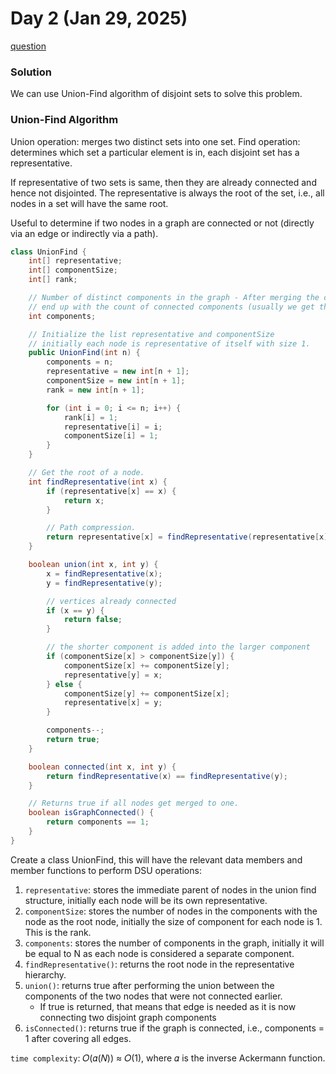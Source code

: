 # Day 2 (Jan 29, 2025)

[question](https://leetcode.com/problems/redundant-connection/)

### Solution
We can use Union-Find algorithm of disjoint sets to solve this problem.

### Union-Find Algorithm
Union operation: merges two distinct sets into one set.
Find operation: determines which set a particular element is in, each disjoint set has a representative.

If representative of two sets is same, then they are already connected and hence not disjointed.
The representative is always the root of the set, i.e., all nodes in a set will have the same root.

Useful to determine if two nodes in a graph are connected or not (directly via an edge or indirectly via a path).

```java
class UnionFind {
    int[] representative;
    int[] componentSize;
    int[] rank;

    // Number of distinct components in the graph - After merging the components using all the edges, we will
    // end up with the count of connected components (usually we get this using DFS)
    int components;

    // Initialize the list representative and componentSize
    // initially each node is representative of itself with size 1.
    public UnionFind(int n) {
        components = n;
        representative = new int[n + 1];
        componentSize = new int[n + 1];
        rank = new int[n + 1];

        for (int i = 0; i <= n; i++) {
            rank[i] = 1;
            representative[i] = i;
            componentSize[i] = 1;
        }
    }

    // Get the root of a node.
    int findRepresentative(int x) {
        if (representative[x] == x) {
            return x;
        }

        // Path compression.
        return representative[x] = findRepresentative(representative[x]);
    }

    boolean union(int x, int y) {       
        x = findRepresentative(x);
        y = findRepresentative(y);

        // vertices already connected
        if (x == y) {
            return false;
        }

        // the shorter component is added into the larger component
        if (componentSize[x] > componentSize[y]) {
            componentSize[x] += componentSize[y];
            representative[y] = x;
        } else {
            componentSize[y] += componentSize[x];
            representative[x] = y;
        }

        components--;
        return true;
    }

    boolean connected(int x, int y) {
        return findRepresentative(x) == findRepresentative(y);
    }

    // Returns true if all nodes get merged to one.
    boolean isGraphConnected() {
        return components == 1;
    }
}
```

Create a class UnionFind, this will have the relevant data members and member functions to perform DSU operations:
1. `representative`: stores the immediate parent of nodes in the union find structure, initially each node will be its own representative.
2. `componentSize`: stores the number of nodes in the components with the node as the root node, initially the size of component for each node is 1. This is the rank.
3. `components`: stores the number of components in the graph, initially it will be equal to N as each node is considered a separate component.
4. `findRepresentative()`: returns the root node in the representative hierarchy.
5. `union()`: returns true after performing the union between the components of the two nodes that were not connected earlier.
   - If true is returned, that means that edge is needed as it is now connecting two disjoint graph components 
6. `isConnected()`: returns true if the graph is connected, i.e., components = 1 after covering all edges.

`time complexity`: 𝑂(𝛼(𝑁)) ≈ 𝑂(1), where 𝛼 is the inverse Ackermann function.
